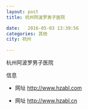 ```yaml
--- 
layout: post 
title: 杭州阿波罗男子医院

date:   2016-05-03 13:39:56 
categories: 其他  
city: 杭州
  
--- 
```

   
杭州阿波罗男子医院

信息
 - 网址 http://www.hzabl.com

 - 网址 http://www.hzabl.cn


